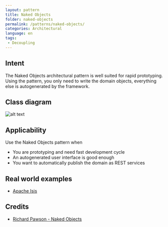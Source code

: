 ```yaml
---
layout: pattern
title: Naked Objects
folder: naked-objects
permalink: /patterns/naked-objects/
categories: Architectural
language: en
tags:
 - Decoupling
---
```


## Intent
The Naked Objects architectural pattern is well suited for rapid
prototyping. Using the pattern, you only need to write the domain objects,
everything else is autogenerated by the framework.

## Class diagram
![alt text](./etc/naked-objects.png "Naked Objects")

## Applicability
Use the Naked Objects pattern when

* You are prototyping and need fast development cycle
* An autogenerated user interface is good enough
* You want to automatically publish the domain as REST services

## Real world examples

* [Apache Isis](https://isis.apache.org/)

## Credits

* [Richard Pawson - Naked Objects](http://downloads.nakedobjects.net/com.iluwatar.serviceadapter.soapdemo.resources/Pawson%20thesis.pdf)
